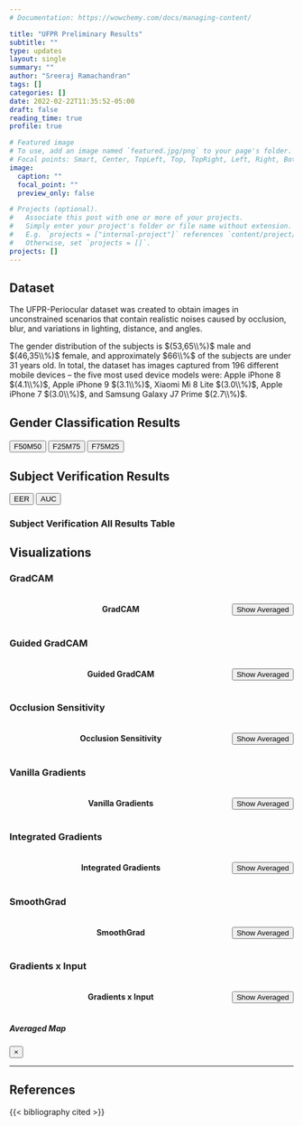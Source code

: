 ```yaml
---
# Documentation: https://wowchemy.com/docs/managing-content/

title: "UFPR Preliminary Results"
subtitle: ""
type: updates
layout: single
summary: ""
author: "Sreeraj Ramachandran"
tags: []
categories: []  
date: 2022-02-22T11:35:52-05:00
draft: false
reading_time: true
profile: true

# Featured image
# To use, add an image named `featured.jpg/png` to your page's folder.
# Focal points: Smart, Center, TopLeft, Top, TopRight, Left, Right, BottomLeft, Bottom, BottomRight.
image:
  caption: ""
  focal_point: ""
  preview_only: false

# Projects (optional).
#   Associate this post with one or more of your projects.
#   Simply enter your project's folder or file name without extension.
#   E.g. `projects = ["internal-project"]` references `content/project/deep-learning/index.md`.
#   Otherwise, set `projects = []`.
projects: []
---
```


## Dataset
The UFPR-Periocular dataset was created to obtain images in unconstrained scenarios that contain realistic noises caused by occlusion, blur, and variations in lighting, distance, and
angles. 

The gender distribution of the subjects is $(53,65\\%)$ male and
$(46,35\\%)$ female, and approximately $66\\%$ of the subjects are
under $31$ years old. In total, the dataset has images captured
from $196$ different mobile devices – the five most used device
models were: Apple iPhone 8 $(4.1\\%)$, Apple iPhone 9 $(3.1\\%)$,
Xiaomi Mi 8 Lite $(3.0\\%)$, Apple iPhone 7 $(3.0\\%)$, and Samsung
Galaxy J7 Prime $(2.7\\%)$.


## Gender Classification Results
<h4 id='cm_title' style="text-align:center"></h4>
<div class='cm_container'>
  <div id="cm_btns_model" class="btn-group-vertical cm_btns_model"></div>
  <div class="cm">
    <div id="cm_btns_tm" class="btn-group cm_btns_tm">
      <input id="cm_btns_tm_5050" type="button" value="F50M50" class="btn btn-light active"></input>
      <input id="cm_btns_tm_2575" type="button" value="F25M75" class="btn btn-light"></input>
      <input id="cm_btns_tm_7525" type="button" value="F75M25" class="btn btn-light"></input>
    </div>
    <div id='cm'></div>
  </div>
</div>

<div class="cm_container">
  <div id="gc_btns_model" class="btn-group-vertical cm_btns_model"></div>
  
  <div class="cm">
    <div id="gc_acc"></div>
  </div>
  
</div>

## Subject Verification Results
<div class="cm_container">
  <div id="tb_btns_model" class="btn-group-vertical cm_btns_model"></div>
  
  <div class="cm">
    <div id="sv_eer"></div>
  </div>
  
</div>
<div id="tb_btns_tm" class="btn-group cm_btns_tm cm_container">
    <input id="tb_btns_eer" type="button" value="EER" class="btn btn-light active"></input>
    <input id="tb_btns_auc" type="button" value="AUC" class="btn btn-light"></input>
</div>

### Subject Verification All Results Table
<div id="sv_table" class="cm_container"></div>

## Visualizations
### GradCAM
<div class="gallery_container">
  <div style="display:flex;align-items:baseline">
    <h4 style="text-align:center;width:100%">GradCAM</h4>
    <input id="viz_gradcam_avgbtn" type="button" value="Show Averaged" class="btn btn-info" data-toggle="modal" data-target=".bd-example-modal-xl"></input>
  </div>

  <div class="viz_container">
    <div id="viz_gradcam_models" class="viz_btns btn-group-vertical"></div>
    <div id="viz_gradcam" class="gallery"></div>
    <div id="viz_gradcam_class" class="viz_btns btn-group-vertical viz_class"></div>
  </div>
  <div id="viz_gradcam_opts" class="viz_opts btn-group"></div>
</div>


### Guided GradCAM
<div class="gallery_container">
  <div style="display:flex;align-items:baseline">
    <h4 style="text-align:center;width:100%">Guided GradCAM</h4>
    <input id="viz_guided_gradcam_avgbtn" type="button" value="Show Averaged" class="btn btn-info" data-toggle="modal" data-target=".bd-example-modal-xl"></input>
  </div>
  <div class="viz_container">
    <div id="viz_guided_gradcam_models" class="viz_btns btn-group-vertical"></div>
    <div id="viz_guided_gradcam" class="gallery"></div>
    <div id="viz_guided_gradcam_class" class="viz_btns btn-group-vertical viz_class"></div>
  </div>
  <div id="viz_guided_gradcam_opts" class="viz_opts btn-group"></div>
</div>

### Occlusion Sensitivity
<div class="gallery_container">
  <div style="display:flex;align-items:baseline">
    <h4 style="text-align:center;width:100%">Occlusion Sensitivity</h4>
    <input id="viz_occlusion_sensitivity_avgbtn" type="button" value="Show Averaged" class="btn btn-info" data-toggle="modal" data-target=".bd-example-modal-xl"></input>
  </div>
  <div class="viz_container">
    <div id="viz_occlusion_sensitivity_models" class="viz_btns btn-group-vertical"></div>
    <div id="viz_occlusion_sensitivity" class="gallery"></div>
    <div id="viz_occlusion_sensitivity_class" class="viz_btns btn-group-vertical viz_class"></div>
  </div>
  <div id="viz_occlusion_sensitivity_opts" class="viz_opts btn-group"></div>
</div>

### Vanilla Gradients
<div class="gallery_container">
  <div style="display:flex;align-items:baseline">
    <h4 style="text-align:center;width:100%">Vanilla Gradients</h4>
    <input id="viz_vanilla_gradients_avgbtn" type="button" value="Show Averaged" class="btn btn-info" data-toggle="modal" data-target=".bd-example-modal-xl"></input>
  </div>
  <div class="viz_container">
    <div id="viz_vanilla_gradients_models" class="viz_btns btn-group-vertical"></div>
    <div id="viz_vanilla_gradients" class="gallery"></div>
    <div id="viz_vanilla_gradients_class" class="viz_btns btn-group-vertical viz_class"></div>
  </div>
  <div id="viz_vanilla_gradients_opts" class="viz_opts btn-group"></div>
</div>

### Integrated Gradients
<div class="gallery_container">
  <div style="display:flex;align-items:baseline">
    <h4 style="text-align:center;width:100%">Integrated Gradients</h4>
    <input id="viz_integrated_gradients_avgbtn" type="button" value="Show Averaged" class="btn btn-info" data-toggle="modal" data-target=".bd-example-modal-xl"></input>
  </div>
  <div class="viz_container">
    <div id="viz_integrated_gradients_models" class="viz_btns btn-group-vertical"></div>
    <div id="viz_integrated_gradients" class="gallery"></div>
    <div id="viz_integrated_gradients_class" class="viz_btns btn-group-vertical viz_class"></div>
  </div>
  <div id="viz_integrated_gradients_opts" class="viz_opts btn-group"></div>
</div>

### SmoothGrad
<div class="gallery_container">
  <div style="display:flex;align-items:baseline">
    <h4 style="text-align:center;width:100%">SmoothGrad</h4>
    <input id="viz_smoothgrad_avgbtn" type="button" value="Show Averaged" class="btn btn-info" data-toggle="modal" data-target=".bd-example-modal-xl"></input>
  </div>
  <div class="viz_container">
    <div id="viz_smoothgrad_models" class="viz_btns btn-group-vertical"></div>
    <div id="viz_smoothgrad" class="gallery"></div>
    <div id="viz_smoothgrad_class" class="viz_btns btn-group-vertical viz_class"></div>
  </div>
  <div id="viz_smoothgrad_opts" class="viz_opts btn-group"></div>
</div>

### Gradients x Input
<div class="gallery_container">
  <div style="display:flex;align-items:baseline">
    <h4 style="text-align:center;width:100%">Gradients x Input</h4>
    <input id="viz_gradients_input_avgbtn" type="button" value="Show Averaged" class="btn btn-info" data-toggle="modal" data-target=".bd-example-modal-xl"></input>
  </div>
  <div class="viz_container">
    <div id="viz_gradients_input_models" class="viz_btns btn-group-vertical"></div>
    <div id="viz_gradients_input" class="gallery"></div>
    <div id="viz_gradients_input_class" class="viz_btns btn-group-vertical viz_class"></div>
  </div>
  <div id="viz_gradients_input_opts" class="viz_opts btn-group"></div>
</div>


<div class="modal fade bd-example-modal-xl" tabindex="-1" role="dialog" aria-labelledby="myExtraLargeModalLabel" aria-hidden="true">
  <div class="modal-dialog modal-lg">
    <div class="modal-content">
      <div class="modal-header">
        <h5 class="modal-title">Averaged Map</h5>
        <button type="button" class="close" data-dismiss="modal" aria-label="Close">
          <span aria-hidden="true">&times;</span>
        </button>
      </div>
      <img id="viz_avg_modal" src="">
    </div>
  </div>
</div>


---

## References

{{< bibliography cited >}}

<script type="module" src="ufpr.js"></script>
